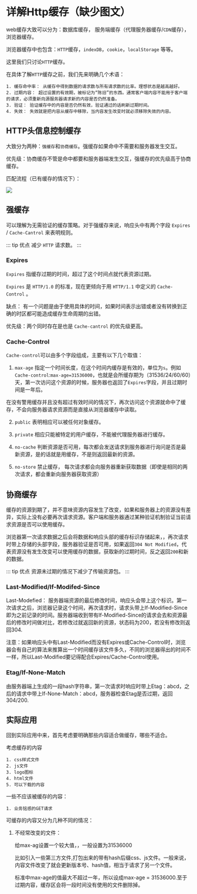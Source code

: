 # 详解Http缓存（缺少图文）

web缓存大致可以分为：数据库缓存， 服务端缓存（代理服务器缓存/`CDN`缓存），浏览器缓存。

浏览器缓存中也包含：`HTTP`缓存，`indexDB`，`cookie`，`localStorage` 等等。

这里我们只讨论`HTTP`缓存。

在具体了解`HTTP`缓存之前，我们先来明确几个术语：

    1. 缓存命中率： 从缓存中得到数据的请求数与所有请求数的比率。理想状态是越高越好。
    2. 过期内容： 超过设置的有效期，被标记为“陈旧”的东西。通常客户端内容不能用于客户端的请求，必须重新向源服务器请求新的内容是否仍然准备。
    3. 验证： 验证缓存中的内容是否仍然有效，验证通过的话刷新过期时间。
    4. 失效： 失效就是把内容从缓存中移除，当内容发生改变时就必须移除失效的内容。

## HTTP头信息控制缓存

大致分为两种：`强缓存`和`协商缓存`。强缓存如果命中不需要和服务器发生交互。

优先级：协商缓存不管是命中都要和服务器端发生交互，强缓存的优先级高于协商缓存。

匹配流程（已有缓存的情况下）：

![](/img/http/423243342342.png)


## 强缓存

可以理解为无需验证的缓存策略。对于强缓存来说，响应头中有两个字段 `Expires` / `Cache-Cantrol` 来表明规则。

::: tip 优点
减少 `HTTP` 请求数。
:::

### Expires

`Expires` 指缓存过期的时间，超过了这个时间点就代表资源过期。

`Expires` 是 `HTTP/1.0` 的标准，现在更倾向于用 `HTTP/1.1`  中定义的 `Cache-Control` 。

缺点： 有一个问题是由于使用具体的时间，如果时间表示出错或者没有转换到正确的时区都可能造成缓存生命周期的出错。

优先级：两个同时存在是也是 `Cache-cantrol` 的优先级更高。

### Cache-Control

`Cache-control`可以由多个字段组成，主要有以下几个取值：

1. `max-age` 指定一个时间长度，在这个时间内缓存是有效的，单位为`s`。例如 `Cache-control`:`max-age=31536000`，也就是会所缓存期为（31536/24/60/60）天，第一次访问这个资源的时候，服务器也返回了`Expires`字段，并且过期时间是一年后。

在没有警用缓存并且没有超过有效时间的情况下，再次访问这个资源就命中了缓存，不会向服务器请求资源而是直接从浏览器缓存中读取。

2. `public` 表明相应可以被任何对象缓存。

3.  `private` 相应只能被特定的用户缓存，不能被代理服务器进行缓存。

4. `no-cache` 判断资源是否可用，每次都会发送请求到服务器进行询问是否是最新资源，是的话就是用缓存，不是则返回最新的资源。

5. `no-store` 禁止缓存， 每次请求都会向服务器重新获取数据（即使是相同的两次请求，都会重新向服务器获取资源）

## 协商缓存

缓存的资源到期了，并不意味资源内容发生了改变，如果和服务器上的资源没有差异，实际上没有必要再次请求资源。客户端和服务器通过某种验证机制验证当前请求资源是否可以使用缓存。

浏览器第一次请求数据之后会将数据和响应头部的缓存标识存储起来，，再次请求时带上存储的头部字段，服务器验证是否可用，如果返回`304 Not Modified`，代表资源没有发生改变可以使用缓存的数据，获取新的过期时间，反之返回`200`和新的数据。

::: tip 优点
资源未过期的情况下减少了传输资源包。
:::

### Last-Modified/If-Modifed-Since

Last-Modefied： 服务器端资源的最后修改时间，响应头会带上这个标识。第一次请求之后，浏览器记录这个时间，再次请求时，请求头带上If-Modified-Since 即为之前记录的时间。服务器端收到带有If-Modified-Since的请求会去和资源最后的修改时间做对比，若修改过就返回新的资源，状态码为200，若没有修改则返回304.

注意：如果响应头中有Last-Modified而没有Expires或Cache-Control时，浏览器会有自己的算法来推算出一个时间缓存该文件多久，不同的浏览器得出的时间不一样，所以Last-Modified要记得配合Expires/Cache-Control使用。

### Etag/If-None-Match

由服务器端上生成的一段hash字符串，第一次请求时响应时带上Etag：abcd，之后的请求中带上If-None-Match：abcd，服务器检查Etag是否过期，返回304/200.


## 实际应用

回到实际应用中来，首先考虑要明确那些内容适合做缓存，哪些不适合。

考虑缓存的内容

    1. css样式文件
    2. js文件
    3. logo图标
    4. html文件
    5. 可以下载的内容

一些不应该被缓存的内容：

    1. 业务铭感的GET请求

可缓存的内容又分为几种不同的情况：

1. 不经常改变的文件：
    
    给max-ag设置一个较大值，，一般设置为31536000

    比如引入一些第三方文件,打包出来的带有hash后缀css、js文件。一般来说，内容文件改变了就会更新版本号、hash值，相当于请求了另一个文件。

    标准中max-age的值最大不超过一年，所以设成max-age = 31536000.至于过期内容，缓存区会将一段时间没有使用的文件删除掉。